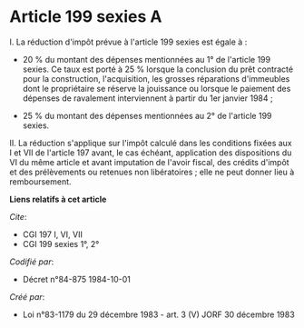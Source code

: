 # Article 199 sexies A

I. La réduction d'impôt prévue à l'article 199 sexies est égale à :

- 20 % du montant des dépenses mentionnées au 1° de l'article 199 sexies. Ce taux est porté à 25 % lorsque la conclusion du
prêt contracté pour la construction, l'acquisition, les grosses réparations d'immeubles dont le propriétaire se réserve la
jouissance ou lorsque le paiement des dépenses de ravalement interviennent à partir du 1er janvier 1984 ;

- 25 % du montant des dépenses mentionnées au 2° de l'article 199 sexies.

II. La réduction s'applique sur l'impôt calculé dans les conditions fixées aux I et VII de l'article 197 avant, le cas
échéant, application des dispositions du VI du même article et avant imputation de l'avoir fiscal, des crédits d'impôt et des
prélèvements ou retenues non libératoires ; elle ne peut donner lieu à remboursement.

**Liens relatifs à cet article**

_Cite_:

  - CGI 197 I, VI, VII
  - CGI 199 sexies 1°, 2°

_Codifié par_:

  - Décret n°84-875 1984-10-01

_Créé par_:

  - Loi n°83-1179 du 29 décembre 1983 - art. 3 (V) JORF 30 décembre 1983
